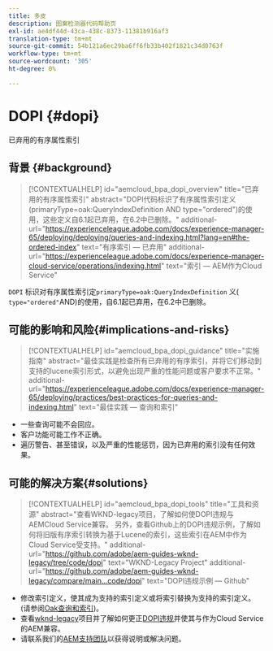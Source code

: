 ```yaml
---
title: 多皮
description: 图案检测器代码帮助页
exl-id: ae4df44d-43ca-438c-8373-11381b916af3
translation-type: tm+mt
source-git-commit: 54b121a6ec29ba6ff6fb33b402f1821c34d0763f
workflow-type: tm+mt
source-wordcount: '305'
ht-degree: 0%

---
```


# DOPI {#dopi}

已弃用的有序属性索引

## 背景 {#background}

>[!CONTEXTUALHELP]
>id="aemcloud_bpa_dopi_overview"
>title="已弃用的有序属性索引"
>abstract="DOPI代码标识了有序属性索引定义(primaryType=oak:QueryIndexDefinition AND type=&quot;ordered&quot;)的使用，这些定义自6.1起已弃用，在6.2中已删除。"
>additional-url="https://experienceleague.adobe.com/docs/experience-manager-65/deploying/deploying/queries-and-indexing.html?lang=en#the-ordered-index" text="有序索引 — 已弃用"
>additional-url="https://experienceleague.adobe.com/docs/experience-manager-cloud-service/operations/indexing.html" text="索引 — AEM作为Cloud Service"

`DOPI` 标识对有序属性索引定`primaryType=oak:QueryIndexDefinition` 义( `type="ordered"`AND)的使用，自6.1起已弃用，在6.2中已删除。

## 可能的影响和风险{#implications-and-risks}

>[!CONTEXTUALHELP]
>id="aemcloud_bpa_dopi_guidance"
>title="实施指南"
>abstract="最佳实践是检查所有已弃用的有序索引，并将它们移动到支持的lucene索引形式，以避免出现严重的性能问题或客户要求不正常。"
>additional-url="https://experienceleague.adobe.com/docs/experience-manager-65/deploying/practices/best-practices-for-queries-and-indexing.html" text="最佳实践 — 查询和索引"

* 一些查询可能不会回应。
* 客户功能可能工作不正确。
* 遍历警告、甚至错误，以及严重的性能惩罚，因为已弃用的索引没有任何效果。

## 可能的解决方案{#solutions}

>[!CONTEXTUALHELP]
>id="aemcloud_bpa_dopi_tools"
>title="工具和资源"
>abstract="查看WKND-legacy项目，了解如何使DOPI违规与AEMCloud Service兼容。 另外，查看Github上的DOPI违规示例，了解如何将旧版有序索引转换为基于Lucene的索引，这些索引在AEM中作为Cloud Service受支持。"
>additional-url="https://github.com/adobe/aem-guides-wknd-legacy/tree/code/dopi" text="WKND-Legacy Project"
>additional-url="https://github.com/adobe/aem-guides-wknd-legacy/compare/main...code/dopi" text="DOPI违规示例 — Github"

* 修改索引定义，使其成为支持的索引定义或将索引替换为支持的索引定义。 (请参阅[Oak查询和索引](https://experienceleague.adobe.com/docs/experience-manager-65/deploying/deploying/queries-and-indexing.html))。
* 查看[wknd-legacy](https://github.com/adobe/aem-guides-wknd-legacy/tree/code/dopi)项目并了解如何更正[DOPI违规](https://github.com/adobe/aem-guides-wknd-legacy/compare/main...code/dopi)并使其与作为Cloud Service的AEM兼容。
* 请联系我们的[AEM支持团队](https://helpx.adobe.com/enterprise/using/support-for-experience-cloud.html)以获得说明或解决问题。
